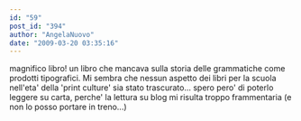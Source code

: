 ```yaml
---
id: "59"
post_id: "394"
author: "AngelaNuovo"
date: "2009-03-20 03:35:16"
---
```

magnifico libro! un libro che mancava sulla storia delle grammatiche come prodotti tipografici. Mi sembra che nessun aspetto dei libri per la scuola nell'eta' della 'print culture' sia stato trascurato... spero pero' di poterlo leggere su carta, perche' la lettura su blog mi risulta troppo frammentaria (e non lo posso portare in treno...)
